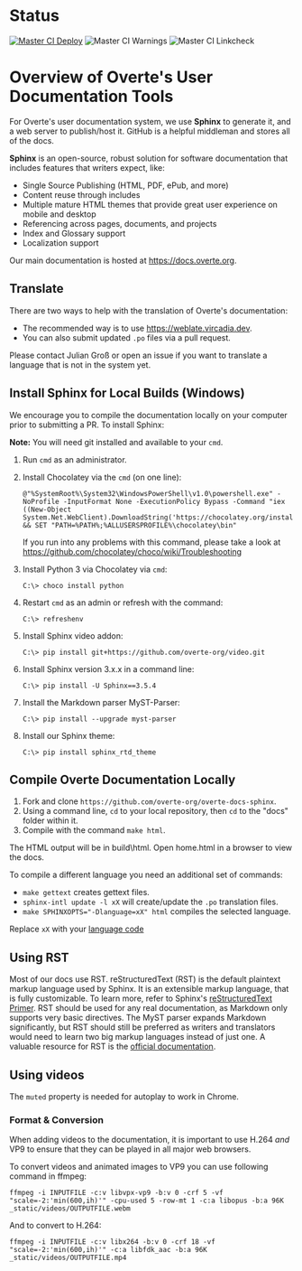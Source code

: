 # Status

[![Master CI Deploy](https://readthedocs.org/projects/overte-docs/badge/?version=latest)](http://docs.overte.org/en/latest/?badge=latest) ![Master CI Warnings](https://github.com/overte-org/vircadia-docs-sphinx/actions/workflows/master_warnings.yml/badge.svg) ![Master CI Linkcheck](https://github.com/overte-org/vircadia-docs-sphinx/actions/workflows/master_linkcheck.yml/badge.svg)

# Overview of Overte's User Documentation Tools

For Overte's user documentation system, we use **Sphinx** to generate it, and a web server to publish/host it. GitHub is a helpful middleman and stores all of the docs.

**Sphinx** is an open-source, robust solution for software documentation that includes features that writers expect, like:

* Single Source Publishing (HTML, PDF, ePub, and more)
* Content reuse through includes
* Multiple mature HTML themes that provide great user experience on mobile and desktop
* Referencing across pages, documents, and projects
* Index and Glossary support
* Localization support

Our main documentation is hosted at https://docs.overte.org.


## Translate

There are two ways to help with the translation of Overte's documentation:
* The recommended way is to use https://weblate.vircadia.dev.
* You can also submit updated `.po` files via a pull request.

Please contact Julian Groß or open an issue if you want to translate a language that is not in the system yet.

## Install Sphinx for Local Builds (Windows)

We encourage you to compile the documentation locally on your computer prior to submitting a PR. To install Sphinx:

**Note:** You will need git installed and available to your `cmd`.

1. Run `cmd` as an administrator.
2. Install Chocolatey via the `cmd` (on one line):

    ```
    @"%SystemRoot%\System32\WindowsPowerShell\v1.0\powershell.exe" -NoProfile -InputFormat None -ExecutionPolicy Bypass -Command "iex ((New-Object System.Net.WebClient).DownloadString('https://chocolatey.org/install.ps1'))" && SET "PATH=%PATH%;%ALLUSERSPROFILE%\chocolatey\bin"
    ```
    If you run into any problems with this command, please take a look at https://github.com/chocolatey/choco/wiki/Troubleshooting

3. Install Python 3 via Chocolatey via `cmd`:

    ```
    C:\> choco install python
    ```

4. Restart `cmd` as an admin or refresh with the command:

    ```
    C:\> refreshenv
    ```
5. Install Sphinx video addon:

    ```
    C:\> pip install git+https://github.com/overte-org/video.git
    ```

5. Install Sphinx version 3.x.x in a command line:

    ```
    C:\> pip install -U Sphinx==3.5.4
    ```

6. Install the Markdown parser MyST-Parser:

    ```
    C:\> pip install --upgrade myst-parser
    ```

7. Install our Sphinx theme:

    ```
    C:\> pip install sphinx_rtd_theme
    ```

## Compile Overte Documentation Locally

1. Fork and clone `https://github.com/overte-org/overte-docs-sphinx`.
2. Using a command line, `cd` to your local repository, then `cd` to the "docs" folder within it.
3. Compile with the command `make html`.

The HTML output will be in build\html. Open home.html in a browser to view the docs.

To compile a different language you need an additional set of commands:
- `make gettext` creates gettext files.
- `sphinx-intl update -l xX` will create/update the `.po` translation files.
- `make SPHINXOPTS="-Dlanguage=xX" html` compiles the selected language.

Replace `xX` with your [language code](https://www.sphinx-doc.org/en/master/usage/configuration.html#confval-language)

## Using RST

Most of our docs use RST. reStructuredText (RST) is the default plaintext markup language used by Sphinx. It is an extensible markup language, that is fully customizable. To learn more, refer to Sphinx's [reStructuredText Primer](https://www.sphinx-doc.org/en/2.0/usage/restructuredtext/basics.html).
RST should be used for any real documentation, as Markdown only supports very basic directives.
The MyST parser expands Markdown significantly, but RST should still be preferred as writers and translators would need to learn two big markup languages instead of just one.
A valuable resource for RST is the [official documentation](https://docutils.sourceforge.io/docs/ref/rst/restructuredtext.html).

## Using videos

The `muted` property is needed for autoplay to work in Chrome.

### Format & Conversion

When adding videos to the documentation, it is important to use H.264 *and* VP9 to ensure that they can be played in all major web browsers.

To convert videos and animated images to VP9 you can use following command in ffmpeg:

```
ffmpeg -i INPUTFILE -c:v libvpx-vp9 -b:v 0 -crf 5 -vf "scale=-2:'min(600,ih)'" -cpu-used 5 -row-mt 1 -c:a libopus -b:a 96K _static/videos/OUTPUTFILE.webm
```

And to convert to H.264:

```
ffmpeg -i INPUTFILE -c:v libx264 -b:v 0 -crf 18 -vf "scale=-2:'min(600,ih)'" -c:a libfdk_aac -b:a 96K _static/videos/OUTPUTFILE.mp4
```
